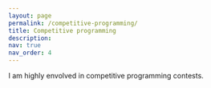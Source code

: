 ```yaml
---
layout: page
permalink: /competitive-programming/
title: Competitive programming
description: 
nav: true
nav_order: 4
---
```


I am highly envolved in competitive programming contests.